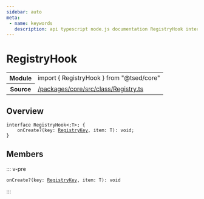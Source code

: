 ```yaml
---
sidebar: auto
meta:
 - name: keywords
   description: api typescript node.js documentation RegistryHook interface
---
```

# RegistryHook <Badge text="Interface" type="interface"/>
<!-- Summary -->
<section class="symbol-info"><table class="is-full-width"><tbody><tr><th>Module</th><td><div class="lang-typescript"><span class="token keyword">import</span> { RegistryHook }&nbsp;<span class="token keyword">from</span>&nbsp;<span class="token string">"@tsed/core"</span></div></td></tr><tr><th>Source</th><td><a href="https://github.com/Romakita/ts-express-decorators/blob/v5.0.2/packages/core/src/class/Registry.ts#L0-L0">/packages/core/src/class/Registry.ts</a></td></tr></tbody></table></section>

<!-- Overview -->
## Overview


<pre><code class="typescript-lang "><span class="token keyword">interface</span> RegistryHook&lt<span class="token punctuation">;</span>T&gt<span class="token punctuation">;</span> <span class="token punctuation">{</span>
    onCreate?<span class="token punctuation">(</span>key<span class="token punctuation">:</span> <a href="/api/core/class/RegistryKey.html"><span class="token">RegistryKey</span></a><span class="token punctuation">,</span> item<span class="token punctuation">:</span> T<span class="token punctuation">)</span><span class="token punctuation">:</span> <span class="token keyword">void</span><span class="token punctuation">;</span>
<span class="token punctuation">}</span></code></pre>



<!-- Members -->




## Members


::: v-pre

<div class="method-overview">
<pre><code class="typescript-lang ">onCreate?<span class="token punctuation">(</span>key<span class="token punctuation">:</span> <a href="/api/core/class/RegistryKey.html"><span class="token">RegistryKey</span></a><span class="token punctuation">,</span> item<span class="token punctuation">:</span> T<span class="token punctuation">)</span><span class="token punctuation">:</span> <span class="token keyword">void</span></code></pre>

</div>



:::